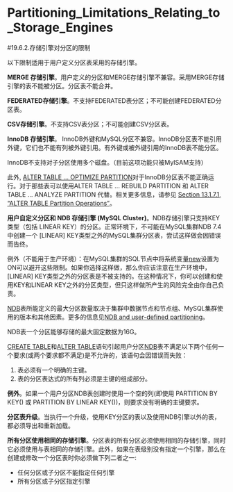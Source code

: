# Partitioning_Limitations_Relating_to_Storage_Engines

#19.6.2.存储引擎对分区的限制

以下限制适用于用户定义分区表采用的存储引擎。

**MERGE 存储引擎**。用户定义的分区和MERGE存储引擎不兼容。采用MERGE存储引擎的表不能被分区。分区表不能合并。

**FEDERATED存储引擎**。不支持FEDERATED表分区；不可能创建FEDERATED分区表。

**CSV存储引擎**。不支持CSV表分区；不可能创建CSV分区表。

**InnoDB 存储引擎**。 InnoDB外键和MySQL分区不兼容。InnoDB分区表不能引用外键，它们也不能有列被外键引用。有外键或被外键引用的InnoDB表不能分区。

InnoDB不支持对子分区使用多个磁盘。（目前这项功能只被MyISAM支持）

此外, [ALTER TABLE ... OPTIMIZE PARTITION][13.01.07#13.1.7.1]对于InnoDB分区表不能正确运行。对于那些表可以使用ALTER TABLE ... REBUILD PARTITION 和 ALTER TABLE ... ANALYZE PARTITION 代替。相关更多信息，请参见 [Section 13.1.7.1, “ALTER TABLE Partition Operations”][13.01.07]。

**用户自定义分区和 NDB 存储引擎 (MySQL Cluster)**。NDB存储引擎只支持KEY类型（包括 LINEAR KEY）的分区。正常环境下，不可能在MySQL集群NDB 7.4中创建一个 [LINEAR] KEY类型之外的MySQL集群分区表，尝试这样做会因错误而告终。

例外（不能用于生产环境）：在MySQL集群的SQL节点中将系统变量[new][05.01.05]设置为ON可以避开这些限制。如果你选择这样做，那么你应该注意在生产环境中，[LINEAR] KEY类型之外的分区表是不被支持的。在这种情况下，你可以创建和使用KEY和LINEAR KEY之外的分区类型，但只这样做所产生的风险完全由你自己负责。

[NDB][18.00.00]表所能定义的最大分区数量取决于集群中数据节点和节点组、MySQL集群使用的版本和其他因素。更多的信息见[NDB and user-defined partitioning][18.01.02]。

NDB表一个分区能够存储的最大固定数据为16G。

[CREATE TABLE][13.01.17]和[ALTER TABLE][13.01.07#13.1.7.1]语句引起用户分区[NDB][18.00.00]表不满足以下两个任何一个要求(或两个要求都不满足)是不允许的，该语句会因错误而失败：

1. 表必须有一个明确的主键。
2. 表的分区表达式的所有列必须是主键的组成部分。

**例外**。如果一个用户分区NDB表创建时使用一个空的列(即使用 PARTITION BY KEY() 或 PARTITION BY LINEAR KEY())，则要求没有明确的主键要求。

**分区表升级**。当执行一个升级，使用KEY分区的表以及使用NDB引擎以外的表，都必须导出和重新加载。

**所有分区使用相同的存储引擎**。分区表的所有分区必须使用相同的存储引擎，同时它必须使用与表相同的存储引擎。此外，如果在表级别没有指定一个引擎，那么在创建或修改一个分区表时你必须做下列二者之一:

- 任何分区或子分区不能指定任何引擎
- 所有分区或子分区指定引擎


[05.01.05]:../Chapter_05/05.01.05_Server_System_Variables.md
[13.01.07]:../Chapter_13/13.01.07_ALTER_TABLE_Syntax.md
[13.01.07#13.1.7.1]:../Chapter_13/13.01.07_ALTER_TABLE_Syntax.md#13.1.7.1
[13.01.17]:../Chapter_13/13.01.17_CREATE_TABLE_Syntax.md
[18.00.00]:../Chapter_18/18.00.00_MySQL_NDB_Cluster_7.3_and_NDB_Cluster_7.4.md
[18.01.02]:../Chapter_18/18.01.02_MySQL_Cluster_Nodes,_Node_Groups,_Replicas,_and_Partitions.md

